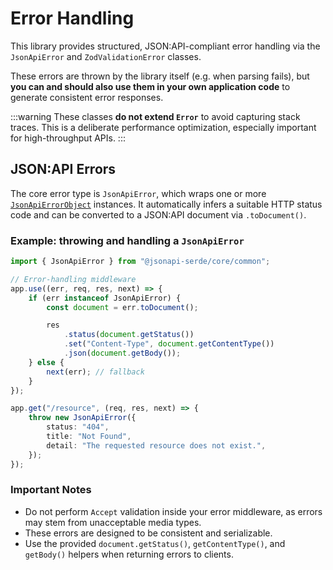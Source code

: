 # Error Handling

This library provides structured, JSON:API-compliant error handling via the `JsonApiError` and `ZodValidationError` 
classes.

These errors are thrown by the library itself (e.g. when parsing fails), but **you can and should also use them in your
own application code** to generate consistent error responses.

:::warning
These classes **do not extend `Error`** to avoid capturing stack traces. This is a deliberate performance
optimization, especially important for high-throughput APIs.
:::

## JSON:API Errors

The core error type is `JsonApiError`, which wraps one or more
[`JsonApiErrorObject`](https://jsonapi.org/format/#errors) instances. It automatically infers a suitable HTTP status
code and can be converted to a JSON:API document via `.toDocument()`.

### Example: throwing and handling a `JsonApiError`

```ts
import { JsonApiError } from "@jsonapi-serde/core/common";

// Error-handling middleware
app.use((err, req, res, next) => {
    if (err instanceof JsonApiError) {
        const document = err.toDocument();

        res
            .status(document.getStatus())
            .set("Content-Type", document.getContentType())
            .json(document.getBody());
    } else {
        next(err); // fallback
    }
});

app.get("/resource", (req, res, next) => {
    throw new JsonApiError({
        status: "404",
        title: "Not Found",
        detail: "The requested resource does not exist.",
    });
});
```

### Important Notes

- Do not perform `Accept` validation inside your error middleware, as errors may stem from unacceptable media types.
- These errors are designed to be consistent and serializable.
- Use the provided `document.getStatus()`, `getContentType()`, and `getBody()` helpers when returning errors to clients.
